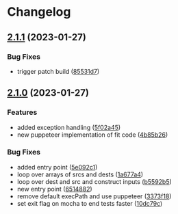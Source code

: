 # Changelog

## [2.1.1](https://github.com/mikemellor11/svgfit/compare/v2.1.0...v2.1.1) (2023-01-27)


### Bug Fixes

* trigger patch build ([85531d7](https://github.com/mikemellor11/svgfit/commit/85531d75a1fb238e5bb9eedd5e105c135895ec46))

## [2.1.0](https://github.com/mikemellor11/svgfit/compare/v2.0.0...v2.1.0) (2023-01-27)


### Features

* added exception handling ([5f02a45](https://github.com/mikemellor11/svgfit/commit/5f02a45e2dac6261c37ac239d97fc8274af247ee))
* new puppeteer implementation of fit code ([4b85b26](https://github.com/mikemellor11/svgfit/commit/4b85b263858602740f80f666b812dbd8168fe85f))


### Bug Fixes

* added entry point ([5e092c1](https://github.com/mikemellor11/svgfit/commit/5e092c158d1ae7c9023e885c170edcdd0f73dd54))
* loop over arrays of srcs and dests ([1a677a4](https://github.com/mikemellor11/svgfit/commit/1a677a4552ef07fed3821cffae1e26853e5183a7))
* loop over dest and src and construct inputs ([b5592b5](https://github.com/mikemellor11/svgfit/commit/b5592b5c60ee94bc2ac899e8c0fda1511db91d11))
* new entry point ([6514882](https://github.com/mikemellor11/svgfit/commit/6514882b22a9e85d12865d2c9a7b3c279ab7cb0d))
* remove default execPath and use puppeteer ([3373f18](https://github.com/mikemellor11/svgfit/commit/3373f1851511f0d68f6d9c3d54ca8d38fb961b29))
* set exit flag on mocha to end tests faster ([10dc79c](https://github.com/mikemellor11/svgfit/commit/10dc79cc939ce25267015a5bf9dbfada31148c46))
